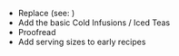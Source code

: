* Replace (see: )
* Add the basic Cold Infusions / Iced Teas
* Proofread
* Add serving sizes to early recipes